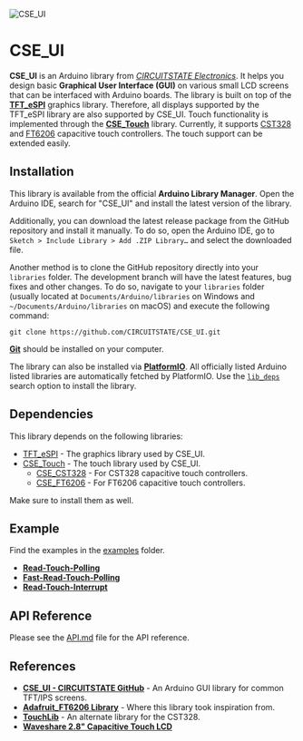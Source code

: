 
![CSE_UI](https://socialify.git.ci/CIRCUITSTATE/CSE_UI/image?description=1&font=KoHo&forks=1&issues=1&logo=https%3A%2F%2Fwww.circuitstate.com%2Fwp-content%2Fuploads%2F2024%2F05%2FCIRCUITSTATE-R-Emblem-20052024-2.svg&name=1&pattern=Circuit%20Board&pulls=1&stargazers=1&theme=Auto)

# CSE_UI

**CSE_UI** is an Arduino library from [*CIRCUITSTATE Electronics*](https://www.circuitstate.com/). It helps you design basic **Graphical User Interface (GUI)** on various small LCD screens that can be interfaced with Arduino boards. The library is built on top of the [**TFT_eSPI**](https://github.com/Bodmer/TFT_eSPI) graphics library. Therefore, all displays supported by the TFT_eSPI library are also supported by CSE_UI. Touch functionality is implemented through the [**CSE_Touch**](https://github.com/CIRCUITSTATE/CSE_Touch) library. Currently, it supports [CST328](https://github.com/CIRCUITSTATE/CSE_CST328) and [FT6206](https://github.com/CIRCUITSTATE/CSE_FT6206) capacitive touch controllers. The touch support can be extended easily.

## Installation

This library is available from the official **Arduino Library Manager**. Open the Arduino IDE, search for "CSE_UI" and install the latest version of the library.

Additionally, you can download the latest release package from the GitHub repository and install it manually. To do so, open the Arduino IDE, go to `Sketch > Include Library > Add .ZIP Library…` and select the downloaded file.

Another method is to clone the GitHub repository directly into your `libraries` folder. The development branch will have the latest features, bug fixes and other changes. To do so, navigate to your `libraries` folder (usually located at `Documents/Arduino/libraries` on Windows and `~/Documents/Arduino/libraries` on macOS) and execute the following command:

```
git clone https://github.com/CIRCUITSTATE/CSE_UI.git
```

[**Git**](https://git-scm.com) should be installed on your computer.

The library can also be installed via [**PlatformIO**](https://platformio.org). All officially listed Arduino listed libraries are automatically fetched by PlatformIO. Use the [`lib_deps`](https://docs.platformio.org/en/latest/projectconf/sections/env/options/library/lib_deps.html) search option to install the library.

## Dependencies

This library depends on the following libraries:

- [TFT_eSPI](https://github.com/Bodmer/TFT_eSPI) - The graphics library used by CSE_UI.
- [CSE_Touch](https://github.com/CIRCUITSTATE/CSE_Touch) - The touch library used by CSE_UI.
  - [CSE_CST328](https://github.com/CIRCUITSTATE/CSE_CST328) - For CST328 capacitive touch controllers.
  - [CSE_FT6206](https://github.com/CIRCUITSTATE/CSE_FT6206) - For FT6206 capacitive touch controllers.

Make sure to install them as well.

## Example

Find the examples in the [examples](examples) folder.

  - [**Read-Touch-Polling**](examples/Read-Touch-Polling/Read-Touch-Polling.ino)
  - [**Fast-Read-Touch-Polling**](examples/Fast-Read-Touch-Polling/Fast-Read-Touch-Polling.ino)
  - [**Read-Touch-Interrupt**](examples/Read-Touch-Interrupt/Read-Touch-Interrupt.ino)

## API Reference

Please see the [API.md](/docs/API.md) file for the API reference.

## References

- [**CSE_UI - CIRCUITSTATE GitHub**](https://github.com/CIRCUITSTATE/CSE_UI) - An Arduino GUI library for common TFT/IPS screens.
- [**Adafruit_FT6206 Library**](https://github.com/adafruit/Adafruit_FT6206_Library) - Where this library took inspiration from.
- [**TouchLib**](https://github.com/mmMicky/TouchLib/tree/main) - An alternate library for the CST328.
- [**Waveshare 2.8" Capacitive Touch LCD**](https://www.waveshare.com/wiki/2.8inch_Capacitive_Touch_LCD)
